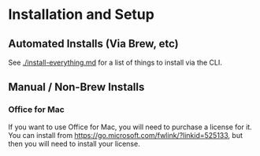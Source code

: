 # Installation and Setup

## Automated Installs (Via Brew, etc)

See [./install-everything.md](./install-everything.md) for a list of things to install via
the CLI.


## Manual / Non-Brew Installs

### Office for Mac

If you want to use Office for Mac, you will need to purchase a license for it. You can
install from https://go.microsoft.com/fwlink/?linkid=525133, but then you will need to
install your license.
